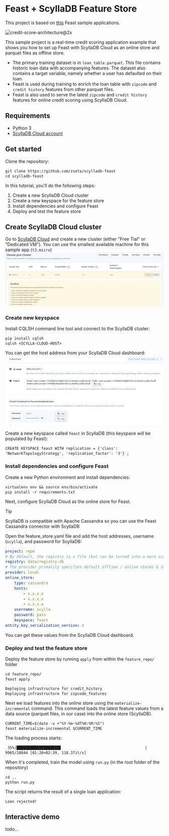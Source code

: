 # Feast + ScyllaDB Feature Store

This project is based on [this](https://github.com/feast-dev/feast-aws-credit-scoring-tutorial) Feast sample applications.

![credit-score-architecture@2x](https://user-images.githubusercontent.com/6728866/132927464-5c9e9e05-538c-48c5-bc16-94a6d9d7e57b.jpg)

This sample project is a real-time credit scoring application example that shows you how to set up Feast with ScyllaDB Cloud as an online store and parquet files as offline store.

* The primary training dataset is in `loan_table.parquet`. This file contains historic loan data with accompanying features. The dataset also contains a target variable, namely whether a user has defaulted on their loan.
* Feast is used during training to enrich the loan table with `zipcode` and `credit history` features from other parquet files.
* Feast is also used to serve the latest `zipcode` and `credit history` features for online credit scoring using ScyllaDB Cloud.

## Requirements

* Python 3
* [ScyllaDB Cloud account](https://cloud.scylladb.com/)

## Get started

Clone the repository:
```
git clone https://github.com/zseta/scylladb-feast
cd scylladb-feast
```

In this tutorial, you'll do the following steps:
1. Create a new ScyllaDB Cloud cluster
1. Create a new keyspace for the feature store
1. Install dependencies and configure Feast
1. Deploy and test the feature store

## Create ScyllaDB Cloud cluster
Go to [ScyllaDB Cloud](https://cloud.scylladb.com/) and create a new cluster (either "Free Tial" or "Dedicated VM"). You can use the smallest available machine for this sample app (`t3.micro`)
![choose machine type](images/choose-machine.png)


### Create new keyspace
Install CQLSH command line tool and connect to the ScyllaDB cluster:
```
pip install cqlsh
cqlsh <SCYLLA-CLOUD-HOST>
```

You can get the host address from your ScyllaDB Cloud dashboard:
![scylla connect](/images/scylla-cloud-connect.png)

Create a new keyspace called `feast` in ScyllaDB (this keyspace will be populated by Feast):
```
CREATE KEYSPACE feast WITH replication = {'class': 'NetworkTopologyStrategy', 'replication_factor': '3'} ;
```

### Install dependencies and configure Feast

Create a new Python environment and install dependencies:
```
virtualenv env && source env/bin/activate
pip install -r requirements.txt
```

Next, configure ScyllaDB Cloud as the online store for Feast. 

> [!TIP]
> ScyllaDB is compatible with Apache Cassandra so you can use the Feast Cassandra connector with ScyllaDB

Open the feature_store.yaml file and add the host addresses, username (`scylla`), and password for ScyllaDB: 

```yaml
project: repo
# By default, the registry is a file (but can be turned into a more scalable SQL-backed registry)
registry: data/registry.db
# The provider primarily specifies default offline / online stores & storing the registry in a given cloud
provider: local
online_store:
    type: cassandra
    hosts:
        - x.x.x.x
        - x.x.x.x
        - x.x.x.x
    username: scylla
    password: pass
    keyspace: feast
entity_key_serialization_version: 2
```

You can get these values from the ScyllaDB Cloud dashboard.


### Deploy and test the feature store

Deploy the feature store by running `apply` from within the `feature_repo/` folder
```
cd feature_repo/
feast apply
```

```
Deploying infrastructure for credit_history
Deploying infrastructure for zipcode_features
```

Next we load features into the online store using the `materialize-incremental` command. This command loads the
latest feature values from a data source (parquet files, in our case) into the online store (ScyllaDB).

```
CURRENT_TIME=$(date -u +"%Y-%m-%dT%H:%M:%S")
feast materialize-incremental $CURRENT_TIME
```

The loading process starts:
```
 35%|███████████████████▋                                     | 9965/28844 [01:20<02:39, 118.37it/s]
```

When it's completed, train the model using `run.py` (in the root folder of the repository)
```
cd ..
python run.py
```

The script returns the result of a single loan application:
```
Loan rejected!
```

## Interactive demo
todo...
